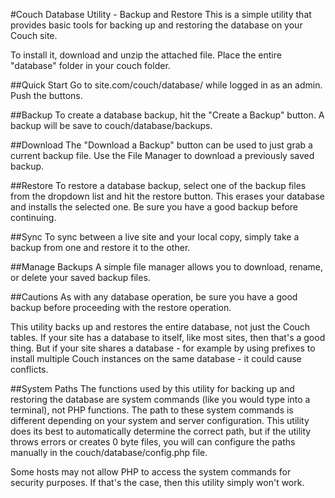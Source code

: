 #Couch Database Utility - Backup and Restore
This is a simple utility that provides basic tools for backing up and restoring the database on your Couch site.

To install it, download and unzip the attached file. Place the entire "database" folder in your couch folder.

##Quick Start
Go to site.com/couch/database/ while logged in as an admin. Push the buttons.

##Backup
To create a database backup, hit the "Create a Backup" button. A backup will be save to couch/database/backups.

##Download
The "Download a Backup" button can be used to just grab a current backup file. Use the File Manager to download a previously saved backup.

##Restore
To restore a database backup, select one of the backup files from the dropdown list and hit the restore button. This erases your database and installs the selected one. Be sure you have a good backup before continuing.

##Sync
To sync between a live site and your local copy, simply take a backup from one and restore it to the other.

##Manage Backups
A simple file manager allows you to download, rename, or delete your saved backup files.

##Cautions
As with any database operation, be sure you have a good backup before proceeding with the restore operation.

This utility backs up and restores the entire database, not just the Couch tables. If your site has a database to itself, like most sites, then that's a good thing. But if your site shares a database - for example by using prefixes to install multiple Couch instances on the same database - it could cause conflicts.

##System Paths
The functions used by this utility for backing up and restoring the database are system commands (like you would type into a terminal), not PHP functions. The path to these system commands is different depending on your system and server configuration. This utility does its best to automatically determine the correct path, but if the utility throws errors or creates 0 byte files, you will can configure the paths manually in the couch/database/config.php file.

Some hosts may not allow PHP to access the system commands for security purposes. If that's the case, then this utility simply won't work.